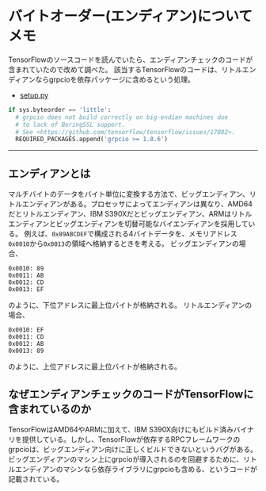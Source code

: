 # バイトオーダー(エンディアン)についてメモ


TensorFlowのソースコードを読んでいたら、エンディアンチェックのコードが含まれていたので改めて調べた。
該当するTensorFlowのコードは、リトルエンディアンならgrpcioを依存パッケージに含めるという処理。

- [setup.py](https://github.com/tensorflow/tensorflow/blob/v1.12.0/tensorflow/tools/pip_package/setup.py#L63-L67)

```python
if sys.byteorder == 'little':
  # grpcio does not build correctly on big-endian machines due
  # to lack of BoringSSL support.
  # See <https://github.com/tensorflow/tensorflow/issues/17882>.
  REQUIRED_PACKAGES.append('grpcio >= 1.8.6')
```

---

## エンディアンとは

マルチバイトのデータをバイト単位に変換する方法で、ビッグエンディアン、リトルエンディアンがある。プロセッサによってエンディアンは異なり、AMD64だとリトルエンディアン、IBM S390Xだとビッグエンディアン、ARMはリトルエンディアンとビッグエンディアンを切替可能なバイエンディアンを採用している。
例えば、`0x89ABCDEF`で構成される4バイトデータを、メモリアドレス`0x0010`から`0x0013`の領域へ格納するときを考える。
ビッグエンディアンの場合、

```
0x0010: 89
0x0011: AB
0x0012: CD
0x0013: EF
```

のように、下位アドレスに最上位バイトが格納される。
リトルエンディアンの場合、

```
0x0010: EF
0x0011: CD
0x0012: AB
0x0013: 89
```

のように、上位アドレスに最上位バイトが格納される。

## なぜエンディアンチェックのコードがTensorFlowに含まれているのか

TensorFlowはAMD64やARMに加えて、IBM S390X向けにもビルド済みバイナリを提供している。しかし、TensorFlowが依存するRPCフレームワークのgrpcioは、ビッグエンディアン向けに正しくビルドできないというバグがある。ビッグエンディアンのマシン上にgrpcioが導入されるのを回避するために、リトルエンディアンのマシンなら依存ライブラリにgrpcioも含める、というコードが記載されている。

